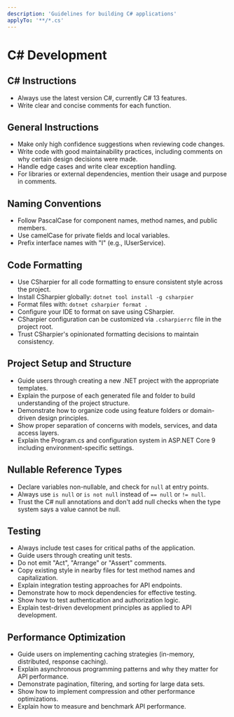 ```yaml
---
description: 'Guidelines for building C# applications'
applyTo: '**/*.cs'
---
```


# C# Development

## C# Instructions
- Always use the latest version C#, currently C# 13 features.
- Write clear and concise comments for each function.

## General Instructions
- Make only high confidence suggestions when reviewing code changes.
- Write code with good maintainability practices, including comments on why certain design decisions were made.
- Handle edge cases and write clear exception handling.
- For libraries or external dependencies, mention their usage and purpose in comments.

## Naming Conventions

- Follow PascalCase for component names, method names, and public members.
- Use camelCase for private fields and local variables.
- Prefix interface names with "I" (e.g., IUserService).

## Code Formatting

- Use CSharpier for all code formatting to ensure consistent style across the project.
- Install CSharpier globally: `dotnet tool install -g csharpier`
- Format files with: `dotnet csharpier format .`
- Configure your IDE to format on save using CSharpier.
- CSharpier configuration can be customized via `.csharpierrc` file in the project root.
- Trust CSharpier's opinionated formatting decisions to maintain consistency.

## Project Setup and Structure

- Guide users through creating a new .NET project with the appropriate templates.
- Explain the purpose of each generated file and folder to build understanding of the project structure.
- Demonstrate how to organize code using feature folders or domain-driven design principles.
- Show proper separation of concerns with models, services, and data access layers.
- Explain the Program.cs and configuration system in ASP.NET Core 9 including environment-specific settings.

## Nullable Reference Types

- Declare variables non-nullable, and check for `null` at entry points.
- Always use `is null` or `is not null` instead of `== null` or `!= null`.
- Trust the C# null annotations and don't add null checks when the type system says a value cannot be null.

## Testing

- Always include test cases for critical paths of the application.
- Guide users through creating unit tests.
- Do not emit "Act", "Arrange" or "Assert" comments.
- Copy existing style in nearby files for test method names and capitalization.
- Explain integration testing approaches for API endpoints.
- Demonstrate how to mock dependencies for effective testing.
- Show how to test authentication and authorization logic.
- Explain test-driven development principles as applied to API development.

## Performance Optimization

- Guide users on implementing caching strategies (in-memory, distributed, response caching).
- Explain asynchronous programming patterns and why they matter for API performance.
- Demonstrate pagination, filtering, and sorting for large data sets.
- Show how to implement compression and other performance optimizations.
- Explain how to measure and benchmark API performance.
